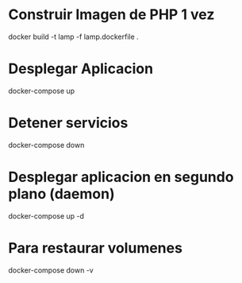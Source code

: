 # Construir Imagen de PHP 1 vez
  docker build -t lamp -f lamp.dockerfile .

# Desplegar Aplicacion
  docker-compose up

# Detener servicios
  docker-compose down

# Desplegar aplicacion en segundo plano (daemon)
  docker-compose up -d

# Para restaurar volumenes
  docker-compose down -v